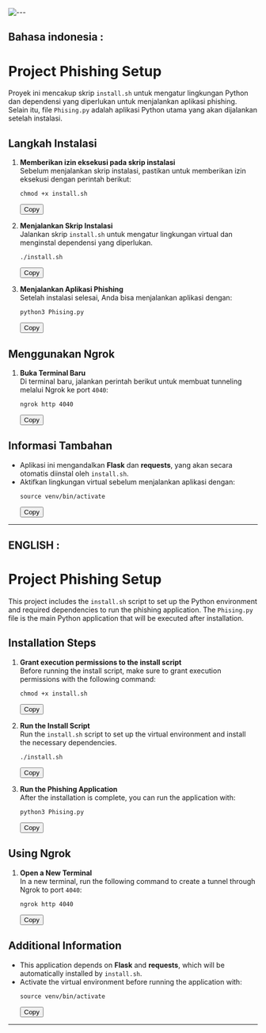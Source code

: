 ![---]([https://example.com/logo.png](https://i.ibb.co.com/qmMSm0T/ca066b6f-2c37-4a70-a366-aadf907359e7.webp))

## Bahasa indonesia :

# Project Phishing Setup

Proyek ini mencakup skrip `install.sh` untuk mengatur lingkungan Python dan dependensi yang diperlukan untuk menjalankan aplikasi phishing. Selain itu, file `Phising.py` adalah aplikasi Python utama yang akan dijalankan setelah instalasi.

## Langkah Instalasi

1. **Memberikan izin eksekusi pada skrip instalasi**  
   Sebelum menjalankan skrip instalasi, pastikan untuk memberikan izin eksekusi dengan perintah berikut:
   <div>
   <pre><code>chmod +x install.sh</code></pre>
   <button onclick="navigator.clipboard.writeText('chmod +x install.sh')">Copy</button>
   </div>

2. **Menjalankan Skrip Instalasi**  
   Jalankan skrip `install.sh` untuk mengatur lingkungan virtual dan menginstal dependensi yang diperlukan.
   <div>
   <pre><code>./install.sh</code></pre>
   <button onclick="navigator.clipboard.writeText('./install.sh')">Copy</button>
   </div>

3. **Menjalankan Aplikasi Phishing**  
   Setelah instalasi selesai, Anda bisa menjalankan aplikasi dengan:
   <div>
   <pre><code>python3 Phising.py</code></pre>
   <button onclick="navigator.clipboard.writeText('python3 Phising.py')">Copy</button>
   </div>

## Menggunakan Ngrok

1. **Buka Terminal Baru**  
   Di terminal baru, jalankan perintah berikut untuk membuat tunneling melalui Ngrok ke port `4040`:
   <div>
   <pre><code>ngrok http 4040</code></pre>
   <button onclick="navigator.clipboard.writeText('ngrok http 4040')">Copy</button>
   </div>

## Informasi Tambahan

- Aplikasi ini mengandalkan **Flask** dan **requests**, yang akan secara otomatis diinstal oleh `install.sh`.
- Aktifkan lingkungan virtual sebelum menjalankan aplikasi dengan:
  <div>
  <pre><code>source venv/bin/activate</code></pre>
  <button onclick="navigator.clipboard.writeText('source venv/bin/activate')">Copy</button>
  </div>

---

## ENGLISH :

# Project Phishing Setup

This project includes the `install.sh` script to set up the Python environment and required dependencies to run the phishing application. The `Phising.py` file is the main Python application that will be executed after installation.

## Installation Steps

1. **Grant execution permissions to the install script**  
   Before running the install script, make sure to grant execution permissions with the following command:
   <div>
   <pre><code>chmod +x install.sh</code></pre>
   <button onclick="navigator.clipboard.writeText('chmod +x install.sh')">Copy</button>
   </div>

2. **Run the Install Script**  
   Run the `install.sh` script to set up the virtual environment and install the necessary dependencies.
   <div>
   <pre><code>./install.sh</code></pre>
   <button onclick="navigator.clipboard.writeText('./install.sh')">Copy</button>
   </div>

3. **Run the Phishing Application**  
   After the installation is complete, you can run the application with:
   <div>
   <pre><code>python3 Phising.py</code></pre>
   <button onclick="navigator.clipboard.writeText('python3 Phising.py')">Copy</button>
   </div>

## Using Ngrok

1. **Open a New Terminal**  
   In a new terminal, run the following command to create a tunnel through Ngrok to port `4040`:
   <div>
   <pre><code>ngrok http 4040</code></pre>
   <button onclick="navigator.clipboard.writeText('ngrok http 4040')">Copy</button>
   </div>

## Additional Information

- This application depends on **Flask** and **requests**, which will be automatically installed by `install.sh`.
- Activate the virtual environment before running the application with:
  <div>
  <pre><code>source venv/bin/activate</code></pre>
  <button onclick="navigator.clipboard.writeText('source venv/bin/activate')">Copy</button>
  </div>

---
